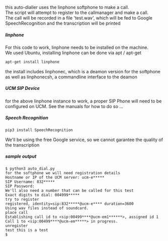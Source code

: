 this auto-dialler uses the linphone softphone to make a call.  
The script will attempt to register to the callmanager and make a call.  
The call will be recorded in a file 'test.wav', which will be fed to 
Google SpeechRecognition and the transcription will be printed

##### linphone
For this code to work, linphone needs to be installed on the machine.  
We used Ubuntu, installing linphone can be done via apt / apt-get
```bash
apt-get install linphone
```
the install includes linphonec, which is a deamon version for the softphone
as well as linphonecsh, a commandline interface to the deamon

##### UCM SIP Device
for the above linphone instance to work, a proper SIP Phone will need to 
be configured on UCM. See the manuals for how to do so ... 

##### Speech Recognition
```bash
pip3 install SpeechRecognition
```
We'll be using the free Google service, so we cannot garantee the quality of 
the transcription 

##### sample output
```
$ python3 auto_dial.py
for the softphone we will need registration details
Hostname or IP of the UCM server: ucm-e*****
SIP Username: 832*****
SIP Password:
We'll also need a number that can be called for this test
Exact digits to dial: 004999*****
try to register
registered, identity=sip:832*****@ucm-e**** duration=3600
Using wav files instead of soundcard.
place call
Establishing call id to <sip:00499****@ucm-em1******>, assigned id 1
Call 1 to <sip:00499****@ucm-em*****> in progress.
unregister
test this is a test
$
```